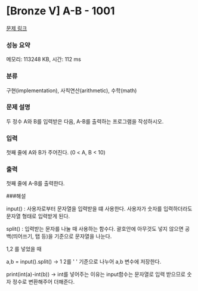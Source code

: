 # [Bronze V] A-B - 1001 

[문제 링크](https://www.acmicpc.net/problem/1001) 

### 성능 요약

메모리: 113248 KB, 시간: 112 ms

### 분류

구현(implementation), 사칙연산(arithmetic), 수학(math)

### 문제 설명

<p>두 정수 A와 B를 입력받은 다음, A-B를 출력하는 프로그램을 작성하시오.</p>

### 입력 

 <p>첫째 줄에 A와 B가 주어진다. (0 < A, B < 10)</p>

### 출력 

 <p>첫째 줄에 A-B를 출력한다.</p>
 
 
 ###해설
 <p>input() : 사용자로부터 문자열을 입력받을 떄 사용한다. 사용자가 숫자를 입력하더라도 문자열 형태로 입력받게 된다. </p>
 <p>split() : 입력받는 문자를 나눌 때 사용하는 함수다. 괄호안에 아무것도 넣지 않으면 공백(띄어쓰기, 탭 등)을 기준으로 문자열을 나눈다. </p>
 <p>1,2 를 넣었을 때 </p> 
 <p>a,b = input().split() → 1 2를 ' ' 기준으로 나누어 a,b 변수에 저장한다. </p>
 <p>print(int(a)-int(b)) → int를 넣어주는 이유는 input함수는 문자열로 입력 받으므로 숫자 정수로 변환해주어 더해준다. </p>

 

